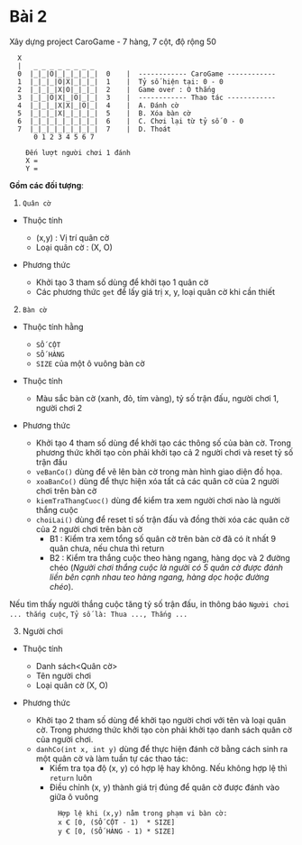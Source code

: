 # Bài 2
Xây dựng project CaroGame - 7 hàng, 7 cột, độ rộng 50
```
  X
  |   _ _ _ _ _ _ _ _   
  0  |_|_|O|_|_|_|_|_|  0    |  ------------ CaroGame ------------
  1  |_|_|_|O|X|_|_|_|  1    |  Tỷ số hiện tại: 0 - 0
  2  |_|_|_|X|O|_|_|_|  2    |  Game over : O thắng
  3  |_|_|O|X|_|O|_|_|  3    |  ------------ Thao tác ------------
  4  |_|_|_|X|X|_|O|_|  4    |  A. Đánh cờ
  5  |_|_|_|X|_|_|_|_|  5    |  B. Xóa bàn cờ
  6  |_|_|_|_|_|_|_|_|  6    |  C. Chơi lại từ tỷ số 0 - 0
  7  |_|_|_|_|_|_|_|_|  7    |  D. Thoát
      0 1 2 3 4 5 6 7  
    
    Đến lượt người chơi 1 đánh
    X = 
    Y = 
``` 


**Gồm các đối tượng**:
1. `Quân cờ` 
- Thuộc tính
    + (x,y) : Vị trí quân cờ
    + Loại quân cờ : (X, O)

- Phương thức
    + Khởi tạo 3 tham số dùng để khởi tạo 1 quân cờ
    + Các phương thức `get` để lấy giá trị x, y, loại quân cờ khi cần thiết

2. `Bàn cờ`
- Thuộc tính hằng
    + `SỐ CỘT` 
    + `SỐ HÀNG`
    + `SIZE` của một ô vuông bàn cờ
- Thuộc tính
    + Màu sắc bàn cờ (xanh, đỏ, tím vàng), tỷ số trận đấu, người chơi 1, người chơi 2

- Phương thức
    + Khởi tạo 4 tham số dùng để khởi tạo các thông số của bàn cờ. Trong phương thức khởi tạo còn phải khởi tạo cả 2 người chơi và reset tỷ số trận đấu
    + `veBanCo()` dùng để vẽ lên bàn cờ trong màn hình giao diện đồ họa.
    + `xoaBanCo()` dùng để thực hiện xóa tất cả các quân cờ của 2 người chơi trên bàn cờ
    + `kiemTraThangCuoc()` dùng để kiểm tra xem người chơi nào là người thắng cuộc
    + `choiLai()` dùng để reset tỉ số trận đấu và đồng thời xóa các quân cờ của 2 người chơi trên bàn cờ
        - B1 : Kiểm tra xem tổng số quân cờ trên bàn cờ đã có ít nhất 9 quân chưa, nếu chưa thì return
        - B2 : Kiểm tra thắng cuộc theo hàng ngang, hàng dọc và 2 đường chéo (*Người chơi thắng cuộc là người có 5 quân cờ được đánh liền bên cạnh nhau teo hàng ngang, hàng dọc hoặc đường chéo*). 

Nếu tìm thấy người thắng cuộc tăng tỷ số trận đấu, in thông báo `Người chơi ... thắng cuộc`, `Tỷ số là: Thua ..., Thắng ...`

3. Người chơi
- Thuộc tính
    + Danh sách<Quân cờ>
    + Tên người chơi
    + Loại quân cờ (X, O)

- Phương thức
    + Khởi tạo 2 tham số dùng để khởi tạo người chơi với tên và loại quân cờ. Trong phương thức khởi tạo còn phải khởi tạo danh sách quân cờ của người chơi.</li>
    + `danhCo(int x, int y)` dùng để thực hiện đánh cờ bằng cách sinh ra một quân cờ và làm tuần tự các thao tác:
        - Kiểm tra tọa độ (x, y) có hợp lệ hay không. Nếu không hợp lệ thì `return` luôn 
        - Điều chỉnh (x, y) thành giá trị đúng để quân cờ được đánh vào giữa ô vuông

```
            Hợp lệ khi (x,y) nằm trong phạm vi bàn cờ: 
            x Ꞓ [0, (SỐ CỘT - 1)  * SIZE]
            y Ꞓ [0, (SỐ HÀNG - 1) * SIZE]
```
    
